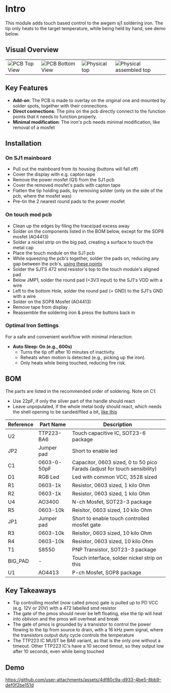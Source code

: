 # Intro

This module adds touch based control to the awgem sj1 soldering iron. The tip only heats to the target temperature, while being held by hand, see demo below.

## Visual Overview

<table>
  <tr>
    <td>
      <img src="https://github.com/user-attachments/assets/d439c486-e7ef-4c7e-a49f-96161c766972" alt="PCB Top View"/>
    </td>
    <td>
      <img src="https://github.com/user-attachments/assets/fa55ac4c-7db0-4c4f-807e-2184be637fd4" alt="PCB Bottom View"/>
    </td>
    <td>
      <img src="https://github.com/user-attachments/assets/421cad91-8fcc-4ced-8030-e6977e1255b5" alt="Physical top"/>
    </td>
    <td>
      <img src="https://github.com/user-attachments/assets/7d127e57-1ff4-4919-95c4-ddcc415da912" alt="Physical assembled top"/>
    </td>
  </tr>
</table>

## Key Features

- **Add-on**: The PCB is made to overlay on the original one and mounted by solder spots, together with their connections.
- **Direct connections**: The pins on the pcb directly connect to the function points that it needs to function properly.
- **Minimal modification**: The iron's pcb needs minimal modification, like removal of a mosfet

## Installation

### On SJ1 mainboard

- Pull out the mainboard from its housing (buttons will fall off)
- Cover the display with e.g. capton tape
- Remove the power mosfet (Q1) from the SJ1 pcb
- Cover the removed mosfet's pads with capton tape
- Flatten the tip holding pads, by removing solder (only on the side of the pcb, where the mosfet was)
- Pre-tin the 2 nearest round pads to the power mosfet

### On touch mod pcb

- Clean up the edges by filing the trace/pad excess away
- Solder on the components listed in the BOM below, except for the SOP8 mosfet (AO4413)
- Solder a nickel strip on the big pad, creating a surface to touch the metal cap
- Place the touch module on the SJ1 pcb
- While squeezing the pcb's together, solder the pads on, reducing any gap between the pcb's, [using these points](https://github.com/user-attachments/assets/d40c4a87-00ec-4a92-90fc-fe6288169589)
- Solder the SJ1'S 472 smd resistor's top to the touch module's aligned pad
- Below JMP1, solder the round pad (=3V3 input) to the SJ1's VDD with a wire
- Left to the bottom Hole, solder the round pad (= GND) to the SJ1's GND with a wire
- Solder on the SOP8 Mosfet (AO4413)
- Remove tape from display
- Reassemble the soldering iron & press the buttons back in

### Optimal Iron Settings

For a safe and convenient workflow with minimal interaction:  

- **Auto Sleep: On (e.g., 600s)**  
  - Turns the tip off after 10 minutes of inactivity.  
  - Reheats when motion is detected (e.g., picking up the iron).  
  - Only heats while being touched, reducing fire risk.

## BOM

The parts are listed in the recommended order of soldering.
Note on C1: 
- Use 22pF, if only the silver part of the handle should react
- Leave unpopulated, if the whole metal body should react, which needs the shell opening to be sanded/filed a bit, [like this](https://github.com/user-attachments/assets/9d63be5c-c39d-4ca7-b4e1-895a8083a453
)

| Reference | Part Name               | Description                           |
|-----------|-------------------------|---------------------------------------|
| U2        | TTP223-BA6              | Touch capacitive IC, SOT23-6 package  |
| JP2       | Jumper pad              | Short to enable led                   |
| C1        | 0603-0-50pF             | Capacitor, 0603 sized, 0 to 50 pico Farads (adjust for touch sensibility) |
| D1        | RGB Led                 | Led with common VCC, 3528 sized       |
| R1        | 0603-1k                 | Resistor, 0603 sized, 1 kilo Ohm                  |
| R2        | 0603-1k                 | Resistor, 0603 sized, 1 kilo Ohm      |
| U4        | AO3400                  | N-ch Mosfet, SOT23-3 package          |
| R5        | 0603-10k                | Reisitor, 0603 sized, 10 kilo Ohm     |
| JP1       | Jumper pad              | Short to enable touch controlled mosfet gate |
| R3        | 0603-10k                | Reisitor, 0603 sized, 10 kilo Ohm     |
| R4        | 0603-10k                | Resistor, 0603 sized, 10 kilo Ohm
| T1        | S8550                   | PNP Transistor, SOT23-3 package       |
| BIG_PAD   | -                       | Touch interface, solder nickel strip on this |
| U1        | AO4413                  | P-ch Mosfet, SOP8 package             |

## Key Takeaways

- Tip controlling mosfet (now called pmos) gate is pulled up to PD VCC (e.g. 12V or 20V) with a 472 labelled smd resistor
- The gate of the pmos should never be left floating, else the tip will heat into oblivion and the pmos will overheat and break
- The gate of pmos is grounded by a transistor to control the power flowing to the tip from source to drain, with a 16 kHz pwm signal, where the transistors output duty cycle controls the temperature
- The TTP223 IC MUST be BA6 variant, as that is the only one without a timeout. Other TTP223 IC's have a 10 second timout, so they output low after 10 seconds, even while being touched

## Demo

https://github.com/user-attachments/assets/4df80c9a-d933-4be5-8bb9-def0f2be151d

